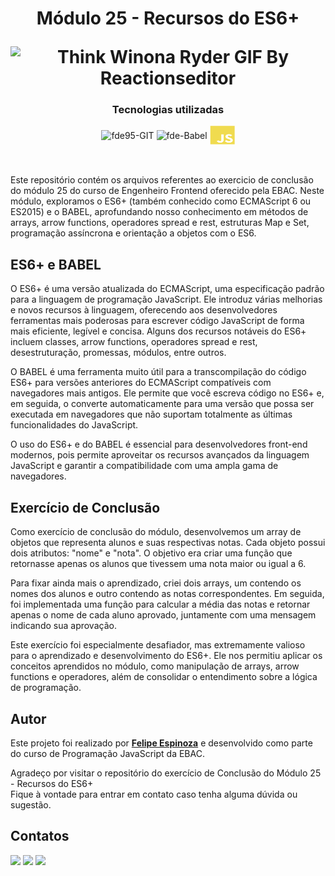 <h1 align="center">
  <p align="center">Módulo 25 - Recursos do ES6+</p>
 <img width="600" src="https://media.giphy.com/media/26xBI73gWquCBBCDe/giphy.gif" alt="Think Winona Ryder GIF By Reactionseditor">
</h1>
<div style="display: inline_block">
  <div align="center">
   <h3>Tecnologias utilizadas</h3>
  <img align="center" alt="fde95-GIT" height="30" width="40" src="https://cdn.jsdelivr.net/gh/devicons/devicon/icons/git/git-original.svg">
  <img align="center" alt="fde-Babel" height="50" width="50" src="https://cdn.jsdelivr.net/gh/devicons/devicon/icons/babel/babel-original.svg">
  <img align="center" alt="fde95-JS" height="30" width="40" src="https://raw.githubusercontent.com/devicons/devicon/master/icons/javascript/javascript-plain.svg">
</div>
<br>
<br>
  <p>Este repositório contém os arquivos referentes ao exercicio de conclusão do módulo 25 do curso de Engenheiro Frontend oferecido pela EBAC. Neste módulo, exploramos o ES6+ (também conhecido como ECMAScript 6 ou ES2015) e o BABEL, aprofundando nosso conhecimento em métodos de arrays, arrow functions, operadores spread e rest, estruturas Map e Set, programação assíncrona e orientação a objetos com o ES6.</p>

  <h2>ES6+ e BABEL</h2>
  <p>O ES6+ é uma versão atualizada do ECMAScript, uma especificação padrão para a linguagem de programação JavaScript. Ele introduz várias melhorias e novos recursos à linguagem, oferecendo aos desenvolvedores ferramentas mais poderosas para escrever código JavaScript de forma mais eficiente, legível e concisa. Alguns dos recursos notáveis ​​do ES6+ incluem classes, arrow functions, operadores spread e rest, desestruturação, promessas, módulos, entre outros.</p>
  <p>O BABEL é uma ferramenta muito útil para a transcompilação do código ES6+ para versões anteriores do ECMAScript compatíveis com navegadores mais antigos. Ele permite que você escreva código no ES6+ e, em seguida, o converte automaticamente para uma versão que possa ser executada em navegadores que não suportam totalmente as últimas funcionalidades do JavaScript.</p>
  <p>O uso do ES6+ e do BABEL é essencial para desenvolvedores front-end modernos, pois permite aproveitar os recursos avançados da linguagem JavaScript e garantir a compatibilidade com uma ampla gama de navegadores.</p>

  <h2>Exercício de Conclusão</h2>
  <p>Como exercício de conclusão do módulo, desenvolvemos um array de objetos que representa alunos e suas respectivas notas. Cada objeto possui dois atributos: "nome" e "nota". O objetivo era criar uma função que retornasse apenas os alunos que tivessem uma nota maior ou igual a 6.</p>
  <p>Para fixar ainda mais o aprendizado, criei dois arrays, um contendo os nomes dos alunos e outro contendo as notas correspondentes. Em seguida, foi implementada uma função para calcular a média das notas e retornar apenas o nome de cada aluno aprovado, juntamente com uma mensagem indicando sua aprovação.</p>
  <p>Este exercício foi especialmente desafiador, mas extremamente valioso para o aprendizado e desenvolvimento do ES6+. Ele nos permitiu aplicar os conceitos aprendidos no módulo, como manipulação de arrays, arrow functions e operadores, além de consolidar o entendimento sobre a lógica de programação.</p>
 
  <h2>Autor</h2>

   <p>Este projeto foi realizado por <a href="https://linktr.ee/fde95" target="_blank"><b>Felipe Espinoza</b></a> e desenvolvido como parte do curso de Programação JavaScript da EBAC.</p>
   <p>Agradeço por visitar o repositório do exercício de Conclusão do Módulo 25 - Recursos do ES6+ 
   <br>Fique à vontade para entrar em contato caso tenha alguma dúvida ou sugestão.</p>
  

<h2>Contatos</h2>
<div style="display: inline_block">
 <a href="https://instagram.com/fde.95" target="_blank"><img src="https://img.shields.io/badge/Instagram-E4405F?style=for-the-badge&logo=instagram&logoColor=white" target="_blank"></a>
 <a href = "mailto:fdespinoza95@gmail.com"><img src="https://img.shields.io/badge/Gmail-D14836?style=for-the-badge&logo=gmail&logoColor=white" target="_blank"></a>
 <a href="https://www.linkedin.com/in/fde95" target="_blank"><img src="https://img.shields.io/badge/LinkedIn-0077B5?style=for-the-badge&logo=linkedin&logoColor=white" target="_blank"></a> 
</div>
